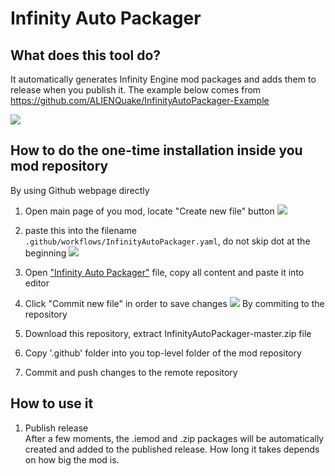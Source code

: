 # Infinity Auto Packager

## What does this tool do?  
It automatically generates Infinity Engine mod packages and adds them to release when you publish it.
The example below comes from https://github.com/ALIENQuake/InfinityAutoPackager-Example

![](https://camo.githubusercontent.com/dd9fba57de0ba54dd2fd176672c8998ed7e44f0f/68747470733a2f2f73352e67696679752e636f6d2f696d616765732f4e6167727977616a5f323032305f30325f31375f31355f31315f34395f3932392e676966)

## How to do the one-time installation inside you mod repository  

By using Github webpage directly  

1. Open main page of you mod, locate "Create new file" button 
![](https://i.imgur.com/AdQe2jf.png)
1. paste this into the filename `.github/workflows/InfinityAutoPackager.yaml`, do not skip dot at the beginning 
![](https://i.imgur.com/kazdfBr.png)
1. Open ["Infinity Auto Packager"](https://raw.githubusercontent.com/InfinityTools/InfinityAutoPackager/master/.github/workflows/InfinityAutoPackager.yaml) file, copy all content and paste it into editor
1. Click "Commit new file" in order to save changes
![](https://i.imgur.com/N6PKhUW.png)
By commiting to the repository  

1. Download this repository, extract InfinityAutoPackager-master.zip file
1. Copy '.github' folder into you top-level folder of the mod repository
1. Commit and push changes to the remote repository

## How to use it  
1. Publish release  
After a few moments, the .iemod and .zip packages will be automatically created and added to the published release. How long it takes depends on how big the mod is.
